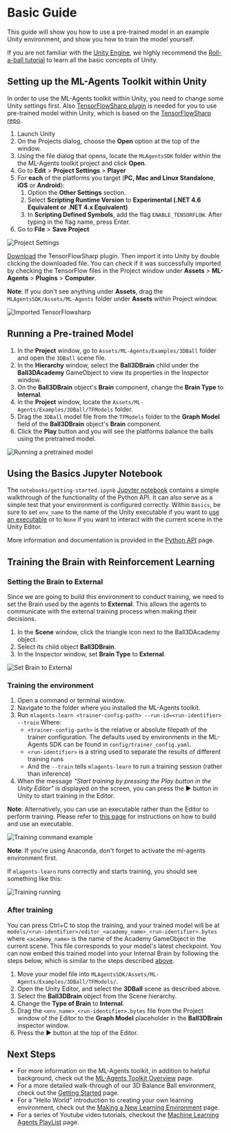 # Basic Guide

This guide will show you how to use a pre-trained model in an example Unity
environment, and show you how to train the model yourself.

If you are not familiar with the [Unity Engine](https://unity3d.com/unity), we
highly recommend the [Roll-a-ball
tutorial](https://unity3d.com/learn/tutorials/s/roll-ball-tutorial) to learn all
the basic concepts of Unity.

## Setting up the ML-Agents Toolkit within Unity

In order to use the ML-Agents toolkit within Unity, you need to change some
Unity settings first. Also [TensorFlowSharp
plugin](https://s3.amazonaws.com/unity-ml-agents/0.4/TFSharpPlugin.unitypackage)
is needed for you to use pre-trained model within Unity, which is based on the
[TensorFlowSharp repo](https://github.com/migueldeicaza/TensorFlowSharp).

1. Launch Unity
2. On the Projects dialog, choose the **Open** option at the top of the window.
3. Using the file dialog that opens, locate the `MLAgentsSDK` folder
   within the the ML-Agents toolkit project and click **Open**.
4. Go to **Edit** > **Project Settings** > **Player**
5. For **each** of the platforms you target (**PC, Mac and Linux Standalone**,
   **iOS** or **Android**):
    1. Option the **Other Settings** section.
    2. Select **Scripting Runtime Version** to **Experimental (.NET 4.6
       Equivalent or .NET 4.x Equivalent)**
    3. In **Scripting Defined Symbols**, add the flag `ENABLE_TENSORFLOW`. After
       typing in the flag name, press Enter.
6. Go to **File** > **Save Project**

![Project Settings](images/project-settings.png)

[Download](https://s3.amazonaws.com/unity-ml-agents/0.4/TFSharpPlugin.unitypackage)
the TensorFlowSharp plugin. Then import it into Unity by double clicking the
downloaded file.  You can check if it was successfully imported by checking the
TensorFlow files in the Project window under **Assets** > **ML-Agents** >
**Plugins** > **Computer**.

**Note**: If you don't see anything under **Assets**, drag the
`MLAgentsSDK/Assets/ML-Agents` folder under **Assets** within Project window.

![Imported TensorFlowsharp](images/imported-tensorflowsharp.png)

## Running a Pre-trained Model

1. In the **Project** window, go to `Assets/ML-Agents/Examples/3DBall` folder
   and open the `3DBall` scene file.
2. In the **Hierarchy** window, select the **Ball3DBrain** child under the
   **Ball3DAcademy** GameObject to view its properties in the Inspector window.
3. On the **Ball3DBrain** object's **Brain** component, change the **Brain
   Type** to **Internal**.
4. In the **Project** window, locate the
   `Assets/ML-Agents/Examples/3DBall/TFModels` folder.
5. Drag the `3DBall` model file from the `TFModels` folder to the **Graph
   Model** field of the **Ball3DBrain** object's **Brain** component.
6. Click the **Play** button and you will see the platforms balance the balls
   using the pretrained model.

![Running a pretrained model](images/running-a-pretrained-model.gif)

## Using the Basics Jupyter Notebook

The `notebooks/getting-started.ipynb` [Jupyter notebook](Background-Jupyter.md)
contains a simple walkthrough of the functionality of the Python API. It can
also serve as a simple test that your environment is configured correctly.
Within `Basics`, be sure to set `env_name` to the name of the Unity executable
if you want to [use an executable](Learning-Environment-Executable.md) or to
`None` if you want to interact with the current scene in the Unity Editor.

More information and documentation is provided in the
[Python API](../ml-agents/README.md) page.

## Training the Brain with Reinforcement Learning

### Setting the Brain to External

Since we are going to build this environment to conduct training, we need to set
the Brain used by the agents to **External**. This allows the agents to
communicate with the external training process when making their decisions.

1. In the **Scene** window, click the triangle icon next to the Ball3DAcademy
   object.
2. Select its child object **Ball3DBrain**.
3. In the Inspector window, set **Brain Type** to **External**.

![Set Brain to External](images/mlagents-SetExternalBrain.png)

### Training the environment

1. Open a command or terminal window.
2. Navigate to the folder where you installed the ML-Agents toolkit.
3. Run `mlagents-learn <trainer-config-path> --run-id=<run-identifier> --train`
   Where:
    - `<trainer-config-path>` is the relative or absolute filepath of the
      trainer configuration. The defaults used by environments in the ML-Agents
      SDK can be found in `config/trainer_config.yaml`.
    - `<run-identifier>` is a string used to separate the results of different
      training runs
    - And the `--train` tells `mlagents-learn` to run a training session (rather
      than inference)
4. When the message _"Start training by pressing the Play button in the Unity
   Editor"_ is displayed on the screen, you can press the :arrow_forward: button
   in Unity to start training in the Editor.

**Note**: Alternatively, you can use an executable rather than the Editor to
perform training. Please refer to [this
page](Learning-Environment-Executable.md) for instructions on how to build and
use an executable.

![Training command example](images/training-command-example.png)

**Note**: If you're using Anaconda, don't forget to activate the ml-agents
environment first.

If `mlagents-learn` runs correctly and starts training, you should see something
like this:

![Training running](images/training-running.png)

### After training

You can press Ctrl+C to stop the training, and your trained model will be at
`models/<run-identifier>/editor_<academy_name>_<run-identifier>.bytes` where
`<academy_name>` is the name of the Academy GameObject in the current scene.
This file corresponds to your model's latest checkpoint. You can now embed this
trained model into your Internal Brain by following the steps below, which is
similar to the steps described
[above](#play-an-example-environment-using-pretrained-model).

1. Move your model file into
   `MLAgentsSDK/Assets/ML-Agents/Examples/3DBall/TFModels/`.
2. Open the Unity Editor, and select the **3DBall** scene as described above.
3. Select the **Ball3DBrain** object from the Scene hierarchy.
4. Change the **Type of Brain** to **Internal**.
5. Drag the `<env_name>_<run-identifier>.bytes` file from the Project window of
   the Editor to the **Graph Model** placeholder in the **Ball3DBrain**
   inspector window.
6. Press the :arrow_forward: button at the top of the Editor.

## Next Steps

- For more information on the ML-Agents toolkit, in addition to helpful
  background, check out the [ML-Agents Toolkit Overview](ML-Agents-Overview.md)
  page.
- For a more detailed walk-through of our 3D Balance Ball environment, check out
  the [Getting Started](Getting-Started-with-Balance-Ball.md) page.
- For a "Hello World" introduction to creating your own learning environment,
  check out the [Making a New Learning
  Environment](Learning-Environment-Create-New.md) page.
- For a series of Youtube video tutorials, checkout the
  [Machine Learning Agents PlayList](https://www.youtube.com/playlist?list=PLX2vGYjWbI0R08eWQkO7nQkGiicHAX7IX)
  page.
